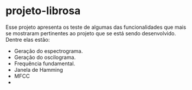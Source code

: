 # projeto-librosa

Esse projeto apresenta os teste de algumas das funcionalidades que mais se mostraram pertinentes ao projeto que se está sendo desenvolvido.
Dentre elas estão:
- Geração do espectrograma.
- Geração do oscilograma.
- Frequência fundamental.
- Janela de Hamming
- MFCC
- 
